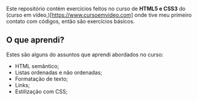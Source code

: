 Este repositório contém exercícios feitos no curso de <strong> HTML5 e CSS3</strong> do (curso em vídeo,)[https://www.cursoemvideo.com] onde tive meu primeiro contato com códigos, então são exercícios básicos.

## O que aprendi?
Estes são alguns do assuntos que aprendi abordados no curso:
<ul> 
 <li>
  HTML semântico;
 </li>
 <li>
  Listas ordenadas e não ordenadas;
 </li>
 <li>
  Formatação de texto;
 </li>
 <li>
  Links;
 </li>
 <li>
  Estilização com CSS;
 </li>
</ul>
